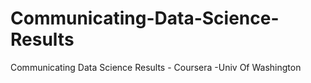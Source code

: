 # Communicating-Data-Science-Results
Communicating Data Science Results - Coursera -Univ Of Washington

